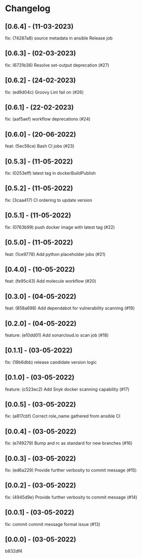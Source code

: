 # Changelog

## [0.6.4] - (11-03-2023)
fix: (74287a8) source metadata in ansible Release job

## [0.6.3] - (02-03-2023)
fix: (6731b36) Resolve set-output deprecation (#27)

## [0.6.2] - (24-02-2023)
fix: (ed9d04c) Groovy Lint fail on (#26)

## [0.6.1] - (22-02-2023)
fix: (aaf5aef) workflow deprecations (#24)

## [0.6.0] - (20-06-2022)
feat: (5ec56ce) Bash CI jobs (#23)

## [0.5.3] - (11-05-2022)
fix: (0253eff) latest tag in dockerBuildPublish

## [0.5.2] - (11-05-2022)
fix: (3caa417) CI ordering to update version

## [0.5.1] - (11-05-2022)
fix: (0763b99) push docker image with latest tag (#22)

## [0.5.0] - (11-05-2022)
feat: (1ce9778) Add python placeholder jobs (#21)

## [0.4.0] - (10-05-2022)
feat: (fe95c43) Add molecule workflow (#20)

## [0.3.0] - (04-05-2022)
feat: (858a698) Add dependabot for vulnerability scanning (#19)

## [0.2.0] - (04-05-2022)
feature: (e10dd01) Add sonarcloud.io scan job (#18)

## [0.1.1] - (03-05-2022)
fix: (18b6dbb) release candidate version logic

## [0.1.0] - (03-05-2022)
feature: (c523ec2) Add Snyk docker scanning capability (#17)

## [0.0.5] - (03-05-2022)
fix: (a817cbf) Correct role_name gathered from ansible CI

## [0.0.4] - (03-05-2022)
fix: (e749279) Bump and rc as standard for new branches (#16)

## [0.0.3] - (03-05-2022)
fix: (ed6a229) Provide further verbosity to commit message (#15)

## [0.0.2] - (03-05-2022)
fix: (4945d9e) Provide further verbosity to commit message (#14)

## [0.0.1] - (03-05-2022)
fix: commit commit message format issue (#13)

## [0.0.0] - (03-05-2022)
b832df4
